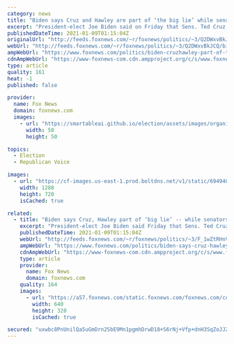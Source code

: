 ```yaml
---
category: news
title: "Biden says Cruz and Hawley are part of ‘the big lie’ while senators say they are being called Nazis"
excerpt: "President-elect Joe Biden said on Friday that Sens. Ted Cruz and Josh Hawley should be “flat beaten” in their next elections for their part in spreading “the big lie.” "
publishedDateTime: 2021-01-09T01:15:04Z
originalUrl: "http://feeds.foxnews.com/~r/foxnews/politics/~3/Q2DWxvBkJCQ/biden-cruzhawley-part-of-the-big-lie-senators-fire-back-vicious-partisan-rhetoric"
webUrl: "http://feeds.foxnews.com/~r/foxnews/politics/~3/Q2DWxvBkJCQ/biden-cruzhawley-part-of-the-big-lie-senators-fire-back-vicious-partisan-rhetoric"
ampWebUrl: "https://www.foxnews.com/politics/biden-cruzhawley-part-of-the-big-lie-senators-fire-back-vicious-partisan-rhetoric.amp"
cdnAmpWebUrl: "https://www-foxnews-com.cdn.ampproject.org/c/s/www.foxnews.com/politics/biden-cruzhawley-part-of-the-big-lie-senators-fire-back-vicious-partisan-rhetoric.amp"
type: article
quality: 161
heat: -1
published: false

provider:
  name: Fox News
  domain: foxnews.com
  images:
    - url: "https://smartableai.github.io/election/assets/images/organizations/foxnews.com-50x50.jpg"
      width: 50
      height: 50

topics:
  - Election
  - Republican Voice

images:
  - url: "https://cf-images.us-east-1.prod.boltdns.net/v1/static/694940094001/884ca248-96a7-4d17-8fdd-323d51280671/1dcd7783-4494-468a-945a-ff03021ff298/1280x720/match/image.jpg"
    width: 1280
    height: 720
    isCached: true

related:
  - title: "Biden says Cruz, Hawley part of ‘big lie’ -- while senators claim they are being called Nazis"
    excerpt: "President-elect Joe Biden said Friday that Sens. Ted Cruz, R-Texas, and Josh Hawley, R-Mo., should be \"flat beaten\" in their next elections for their part in spreading \"the big lie,\" a term the senators said was an effort to cast them as Nazis. "
    publishedDateTime: 2021-01-09T01:15:04Z
    webUrl: "http://feeds.foxnews.com/~r/foxnews/politics/~3/F_1wZtRHnVg/biden-says-cruz-hawley-part-of-big-lie-while-senators-claim-they-are-being-called-nazis"
    ampWebUrl: "https://www.foxnews.com/politics/biden-says-cruz-hawley-part-of-big-lie-while-senators-claim-they-are-being-called-nazis.amp"
    cdnAmpWebUrl: "https://www-foxnews-com.cdn.ampproject.org/c/s/www.foxnews.com/politics/biden-says-cruz-hawley-part-of-big-lie-while-senators-claim-they-are-being-called-nazis.amp"
    type: article
    provider:
      name: Fox News
      domain: foxnews.com
    quality: 164
    images:
      - url: "https://a57.foxnews.com/static.foxnews.com/foxnews.com/content/uploads/2021/01/640/320/BidenCruz.jpg?ve=1&tl=1"
        width: 640
        height: 320
        isCached: true

secured: "uxwbc8PnUnilQa5uGmDrn2SbE9Mn1pgmhDrwD18+S6rNj+Vfp+dnH3SqZoJJZkdmH/3YeKGDsUY5LFBrfSGgNJIjsMjLYG79qAxbLV2AIkuOvK0sQ9ldR+CX1MWjf4UykaRLeFBa3grSkK1BnpjX4l2U9R8AEEDItjyEjNR0j1Y4FHewT7aVoMRHx1294iAxH3qwknrx4g1S2x8VcBbMwXMJx6n+vi0b2nQuivdXVP6cLKQYltfjBGxfwI3IyOWYhVwr5q629nNCPPpAxXz+WDGPLAQDTY83FSFWnKPL9QAFbOu5XkX9DJGNAki69t1Vw5Ofo1g6rCxKDjaG823BzqMCWOsCxmayfyFLRXny3p0=;zYIYkyFSU5QwYkinMmGCNA=="
---
```


